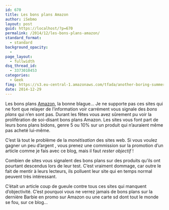 ```yaml
---
id: 670
title: Les bons plans Amazon
author: iSebmo
layout: post
guid: https://localhost/?p=670
permalink: /2014/12/les-bons-plans-amazon/
standard_format:
  - standard
background_opacity:
  - 
page_layout:
  - fullwidth
dsq_thread_id:
  - 3373010453
categories:
  - Geek
fimg: https://s3.eu-central-1.amazonaws.com/tfada/another-boring-summer-1397529-639x423.jpg
date: 2014-12-29
---
```

Les bons plans [Amazon][1], la bonne blague… Je ne supporte pas ces sites qui ne font que relayer de l’information voir carrément vous signale des *bons plans* qui n’en sont pas. Durant les fêtes vous avez sûrement pu voir la prolifération de soi-disant bons plans Amazon. Les sites vous font part de leurs bons plans bidons, genre 5 ou 10% sur un produit qui n’auraient même pas acheté lui-même.

C’est là tout le problème de la *monétisation* des sites web. Si vous voulez gagner un peu d’argent , vous prenez une commission sur la promotion d’un article comme je fais avec ce blog, mais il faut *rester objectif* !

Combien de sites vous signalent des bons plans sur des produits qu’ils ont pourtant descendus lors de leur test. C’est vraiment dommage, car outre le fait de mentir à leurs lecteurs, ils polluent leur site qui en temps normal peuvent très intéressant.

C’était un article coup de gueule contre tous ces sites qui manquent d’objectivité. C’est pourquoi vous ne verrez jamais de bons plans sur la dernière Barbie en promo sur Amazon ou une carte sd dont tout le monde se fou, sur ce blog…

 [1]: https://www.amazon.fr/?tag=tfadafr-21